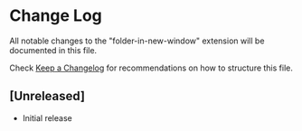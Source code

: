 # Change Log

All notable changes to the "folder-in-new-window" extension will be documented in this file.

Check [Keep a Changelog](http://keepachangelog.com/) for recommendations on how to structure this file.

## [Unreleased]

- Initial release